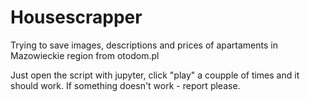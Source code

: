 # Housescrapper
 Trying to save images, descriptions and prices of apartaments in Mazowieckie region from otodom.pl

Just open the script with jupyter, click "play" a coupple of times and it should work.
If something doesn't work - report please.
